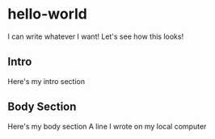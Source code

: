 # hello-world

I can write whatever I want! Let's see how this looks!

## Intro

Here's my intro section

## Body Section

Here's my body section
A line I wrote on my local computer
